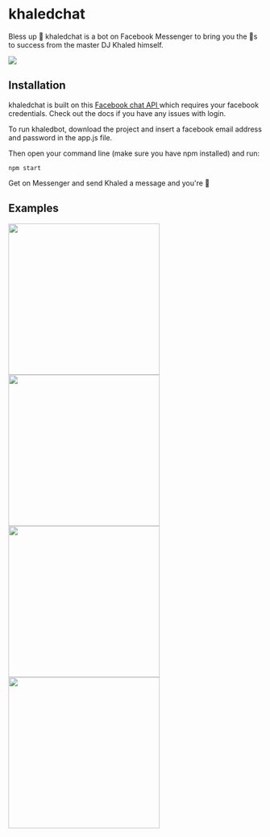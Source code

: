 # khaledchat
Bless up :pray: khaledchat is a bot on Facebook Messenger to bring you the :key:s to success from the master DJ Khaled himself.

<img src = "http://www.billboard.com/files/styles/article_main_image/public/media/dj-khaled-2014-clay-patrick-mcbride-billboard-650.jpg">

<h2> Installation </h2> 
khaledchat is built on this <a href = "https://github.com/Schmavery/facebook-chat-api"> Facebook chat API </a> which requires your facebook credentials. Check out the docs if you have any issues with login.

To run khaledbot, download the project and insert a facebook email address and password in the app.js file.

Then open your command line (make sure you have npm installed) and run:
```
npm start
```

Get on Messenger and send Khaled a message and you're :100:

<h2> Examples </h2>
<img src = "http://i.imgur.com/uX5qo1o.png" width = "300px"/> 
<img src = "http://i.imgur.com/cIDf6dz.png" width = "300px"/> 
<img src = "http://i.imgur.com/omM4x8Z.png" width = "300px"/> 
<img src = "http://i.imgur.com/kjdmtmF.png" width = "300px"/>
